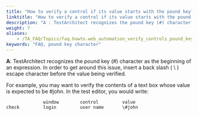 ```yaml
--- 
title: "How to verify a control if its value starts with the pound key?"
linktitle: "How to verify a control if its value starts with the pound key?"
description: "A : TestArchitect recognizes the pound key (#) character as the beginning of an expression. In order to get around this issue, insert a back slash ( \\ ) escape character before the value being ..."
weight: 7
aliases: 
    - /TA_FAQ/Topics/faq.howto.web_automation_verify_controls_pound_key.html
keywords: "FAQ, pound key character"
---
```


**A**: TestArchitect recognizes the pound key \(\#\) character as the beginning of an expression. In order to get around this issue, insert a back slash \( \\ \) escape character before the value being verified.

For example, you may want to verify the contents of a text box whose value is expected to be \#john. In the test editor, you would write:

```
              window        control         value
check         login         user name       \#john
```


